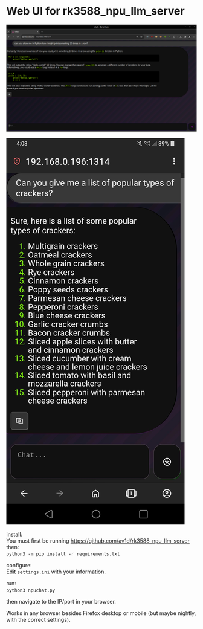 # Web UI for rk3588_npu_llm_server  

![Screenshot 01](https://github.com/av1d/NPU-Chat/blob/main/screenshots/desktop.png)  


![Screenshot 02](https://github.com/av1d/NPU-Chat/blob/main/screenshots/mobile.jpg)

install:  
You must first be running https://github.com/av1d/rk3588_npu_llm_server  
then:  
`python3 -m pip install -r requirements.txt`  

configure:  
Edit `settings.ini` with your information.  

run:  
`python3 npuchat.py`  

then navigate to the IP/port in your browser.  

Works in any browser besides Firefox desktop or mobile (but maybe nightly, with the correct settings).
